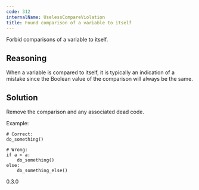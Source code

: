 ```yaml
---
code: 312
internalName: UselessCompareViolation
title: Found comparison of a variable to itself
---
```


Forbid comparisons of a variable to itself.

## Reasoning
When a variable is compared to itself, it is typically an indication
of a mistake since the Boolean value of the comparison will always
be the same.

## Solution
Remove the comparison and any associated dead code.

Example:

    # Correct:
    do_something()
    
    # Wrong:
    if a < a:
        do_something()
    else:
        do_something_else()

<div class="versionadded">

0.3.0

</div>